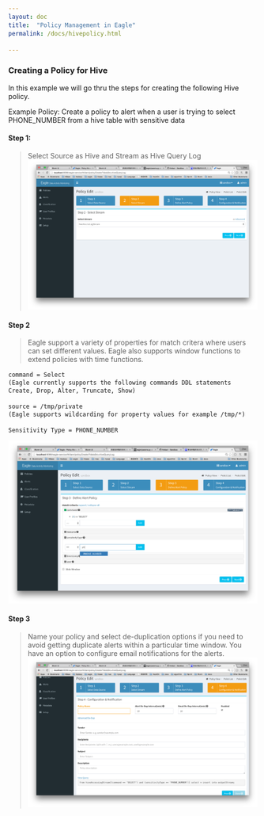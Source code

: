 ```yaml
---
layout: doc
title:  "Policy Management in Eagle" 
permalink: /docs/hivepolicy.html

---
```


### Creating a Policy for Hive  
In this example we will go thru the steps for creating the following Hive policy.

Example Policy: Create a policy to alert when a user is trying to select PHONE_NUMBER from a hive table with sensitive data

#### Step 1: 

> Select Source as Hive and Stream as Hive Query Log
![Hive Policies](/images/docs/HivePolicy1.png)

#### Step 2
> Eagle support a variety of properties for match critera where users can set different values. Eagle also supports window functions to extend policies with time functions.

	command = Select 
	(Eagle currently supports the following commands DDL statements Create, Drop, Alter, Truncate, Show)
	
	source = /tmp/private
	(Eagle supports wildcarding for property values for example /tmp/*)

	Sensitivity Type = PHONE_NUMBER

![Hive Policies](/images/docs/HivePolicy2.png)

#### Step 3

> Name your policy and select de-duplication options if you need to avoid getting duplicate alerts within a particular time window. You have an option to configure email notifications for the alerts.
![Hive Policies](/images/docs/HivePolicy3.png)

